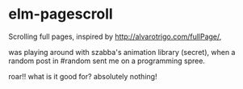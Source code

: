 # elm-pagescroll
Scrolling full pages, inspired by http://alvarotrigo.com/fullPage/, 

was playing around with szabba's animation library (secret), 
when a random post in #random sent me on a programming spree.

roar!! what is it good for? absolutely nothing!